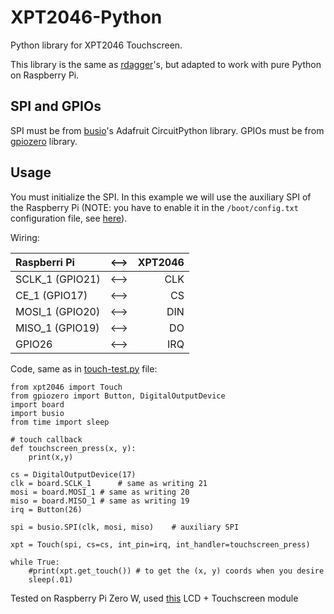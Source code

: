 # XPT2046-Python
Python library for XPT2046 Touchscreen.

This library is the same as [rdagger](https://github.com/rdagger/micropython-ili9341/blob/master/xpt2046.py)'s, but adapted to work with pure Python on Raspberry Pi.

## SPI and GPIOs
SPI must be from [busio]()'s Adafruit CircuitPython library.
GPIOs must be from [gpiozero](https://gpiozero.readthedocs.io/en/stable/index.html) library.

## Usage
You must initialize the SPI. In this example we will use the auxiliary SPI of the Raspberry Pi (NOTE: you have to enable it in the `/boot/config.txt` configuration file, see [here](https://raspberrypi.stackexchange.com/a/56503)).

Wiring:

| Raspberri Pi  | <--> | XPT2046 |
| :------------ |:---------------:| -----:|
| SCLK_1 (GPIO21) | <--> | CLK |
| CE_1 (GPIO17) | <--> | CS |
| MOSI_1 (GPIO20) | <--> | DIN |
| MISO_1 (GPIO19) | <--> | DO |
| GPIO26 | <--> | IRQ |

Code, same as in [touch-test.py](https://github.com/Luca8991/XPT2046-Python/blob/main/touch-test.py) file:

    from xpt2046 import Touch
    from gpiozero import Button, DigitalOutputDevice
    import board
    import busio
    from time import sleep
	
	# touch callback
    def touchscreen_press(x, y):
        print(x,y)

    cs = DigitalOutputDevice(17)
    clk = board.SCLK_1		# same as writing 21
    mosi = board.MOSI_1	# same as writing 20
    miso = board.MISO_1	# same as writing 19
    irq = Button(26)

    spi = busio.SPI(clk, mosi, miso)	# auxiliary SPI

    xpt = Touch(spi, cs=cs, int_pin=irq, int_handler=touchscreen_press)

    while True:
        #print(xpt.get_touch()) # to get the (x, y) coords when you desire
        sleep(.01)

Tested on Raspberry Pi Zero W, used [this](https://www.amazon.it/gp/product/B087C3KC8F/) LCD + Touchscreen module
